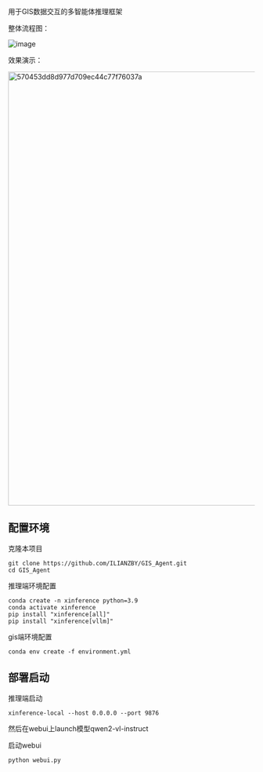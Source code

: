 用于GIS数据交互的多智能体推理框架

整体流程图：

![image](https://github.com/user-attachments/assets/c34df420-7ebb-4ff9-b16f-da9acbddbf97)

效果演示：


<img width="884" alt="570453dd8d977d709ec44c77f76037a" src="https://github.com/user-attachments/assets/f1992b76-27e5-42c7-8ec1-8ec91b021b36" />

## 配置环境

克隆本项目
```shell
git clone https://github.com/ILIANZBY/GIS_Agent.git
cd GIS_Agent
```

推理端环境配置
```shell
conda create -n xinference python=3.9
conda activate xinference
pip install "xinference[all]"
pip install "xinference[vllm]"
```

gis端环境配置
```shell
conda env create -f environment.yml
```

## 部署启动

推理端启动
```shell
xinference-local --host 0.0.0.0 --port 9876
```
然后在webui上launch模型qwen2-vl-instruct



启动webui
```shell
python webui.py
```

